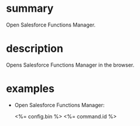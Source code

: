 # summary

Open Salesforce Functions Manager.

# description

Opens Salesforce Functions Manager in the browser.

# examples

- Open Salesforce Functions Manager:

  <%= config.bin %> <%= command.id %>
